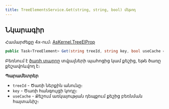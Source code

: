 ```yaml
---
title: TreeElementsService.Get(string, string, bool) մեթոդ  
---
```


## Նկարագիր

Համարժեքը 4x-ում։ [AsKernel.TreeElProp](https://armsoft.github.io/as4x-docs/HTM/ProgrGuide/Functions/Functions/DocumentsCirculation/TreeElProp.html)

```c#
public Task<TreeElement> Get(string treeId, string key, bool useCache = true)
```

Բեռնում է [ծառի տարրը](../../types/TreeElement.md) տվյալների պահոցից կամ քեշից, եթե ծառը քեշավոևվող է։

**Պարամետրեր**

* `treeId` - Ծառի ներքին անունը։
* `key` - Ծառի հանգույցի կոդը։
* `useCache` - Քեշում առկայության դեպքում քեշից բեռնման հայտանիշ։
